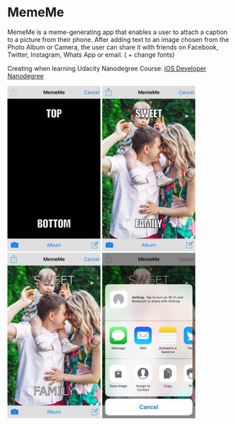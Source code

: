 # MemeMe 

MemeMe is a meme-generating app that enables a user to attach a caption to a picture from their phone. After adding text to an image chosen from the Photo Album or Camera, the user can share it with friends on Facebook, Twitter, Instagram, Whats App or email. ( + change fonts)




Creating when learning Udacity Nanodegree Course: [iOS Developer Nanodegree](https://www.udacity.com/course/ios-developer-nanodegree--nd003)

![](https://raw.githubusercontent.com/sokravtsov/MemeMe/master/Screenshots/sh1.jpg)
![](https://raw.githubusercontent.com/sokravtsov/MemeMe/master/Screenshots/sh2.jpg)
![](https://raw.githubusercontent.com/sokravtsov/MemeMe/master/Screenshots/sh3.jpg)
![](https://raw.githubusercontent.com/sokravtsov/MemeMe/master/Screenshots/sh4.jpg)



